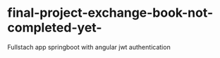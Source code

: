 # final-project-exchange-book-not-completed-yet-
Fullstach app springboot with angular jwt authentication 
